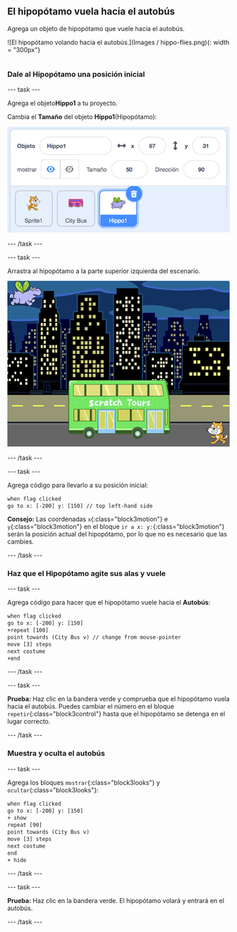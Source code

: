 ## El hipopótamo vuela hacia el autobús

<div style="display: flex; flex-wrap: wrap">
<div style="flex-basis: 200px; flex-grow: 1; margin-right: 15px;">
Agrega un objeto de hipopótamo que vuele hacia el autobús.
</div>
<div>

![El hipopótamo volando hacia el autobús.](Images / hippo-flies.png){: width = "300px"}

</div>
</div>

### Dale al Hipopótamo una posición inicial

--- task ---

Agrega el objeto**Hippo1** a tu proyecto.

Cambia el **Tamaño** del objeto **Hippo1**(Hipopótamo):

![El panel para el objeto Hippo1, con el tamaño establecido en 50.](images/hippo-sprite-size.png)

--- /task ---

--- task ---

Arrastra al hipopótamo a la parte superior izquierda del escenario.

![El objeto Hippo1 en la parte superior izquierda del escenario.](images/hippo-sprite-stage.png)

--- /task ---

--- task ---

Agrega código para llevarlo a su posición inicial:

```blocks3
when flag clicked
go to x: [-200] y: [150] // top left-hand side
```

**Consejo:** Las coordenadas `x`{:class="block3motion"} e `y`{:class="block3motion"} en el bloque `ir a x: y:`{:class="block3motion"} serán la posición actual del hipopótamo, por lo que no es necesario que las cambies.

--- /task ---

### Haz que el Hipopótamo agite sus alas y vuele

--- task ---

Agrega código para hacer que el hipopótamo vuele hacia el **Autobús**:

```blocks3
when flag clicked
go to x: [-200] y: [150] 
+repeat [100] 
point towards (City Bus v) // change from mouse-pointer
move [3] steps
next costume
+end
```

--- /task ---

--- task ---

**Prueba:** Haz clic en la bandera verde y comprueba que el hipopótamo vuela hacia el autobús. Puedes cambiar el número en el bloque `repetir`{:class="block3control"} hasta que el hipopótamo se detenga en el lugar correcto.

--- /task ---

### Muestra y oculta el autobús

--- task ---

Agrega los bloques `mostrar`{:class="block3looks"} y `ocultar`{:class="block3looks"}:

```blocks3
when flag clicked
go to x: [-200] y: [150] 
+ show
repeat [90] 
point towards (City Bus v)
move [3] steps
next costume
end
+ hide
```

--- /task ---

--- task ---

**Prueba:** Haz clic en la bandera verde. El hipopótamo volará y entrará en el autobús.

--- /task ---
